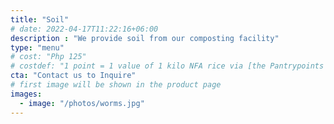 ```yaml
---
title: "Soil"
# date: 2022-04-17T11:22:16+06:00
description : "We provide soil from our composting facility"
type: "menu"
# cost: "Php 125"
# costdef: "1 point = 1 value of 1 kilo NFA rice via [the Pantrypoints system](https://pantrypoints.com)"
cta: "Contact us to Inquire"
# first image will be shown in the product page
images:
  - image: "/photos/worms.jpg"
---
```

